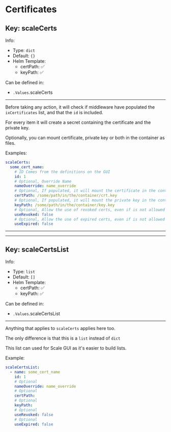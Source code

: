 # Certificates

## Key: scaleCerts

Info:

- Type: `dict`
- Default: `{}`
- Helm Template:
  - certPath: ✅
  - keyPath: ✅

Can be defined in:

- `.Values`.scaleCerts

---

Before taking any action, it will check if middleware have populated
the `ixCertificates` list, and that the `id` is included.

For every item it will create a secret containing
the certificate and the private key.

Optionally, you can mount certificate, private key or both in the
container as files.

Examples:

```yaml
scaleCerts:
  some_cert_name:
    # ID Comes from the definitions on the GUI
    id: 1
    # Optional, Override Name
    nameOverride: name_override
    # Optional, If populated, it will mount the certificate in the container's path
    certPath: /some/path/in/the/container/crt.key
    # Optional, If populated, it will mount the private key in the container's path
    keyPath: /some/path/in/the/container/key.key
    # Optional, Allow the use of revoked certs, even if is not allowed globally
    useRevoked: false
    # Optional, Allow the use of expired certs, even if is not allowed globally
    useExpired: false
```

---
---

## Key: scaleCertsList

Info:

- Type: `list`
- Default: `[]`
- Helm Template:
  - certPath: ✅
  - keyPath: ✅

Can be defined in:

- `.Values`.scaleCertsList

---

Anything that applies to `scaleCerts` applies here too.

The only difference is that this is a `list` instead of `dict`

This list can used for Scale GUI as it's easier to build lists.

Example:

```yaml
scaleCertsList:
  - name: some_cert_name
    id: 1
    # Optional
    nameOverride: name_override
    # Optional
    certPath:
    # Optional
    keyPath:
    # Optional
    useRevoked: false
    # Optional
    useExpired: false
```
